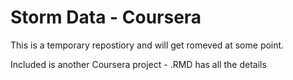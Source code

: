 Storm Data - Coursera
=========================================

This is a temporary repostiory and will get romeved at some point.

Included is another Coursera project - .RMD has all the details